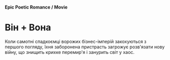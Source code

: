 #### Epic Poetic Romance / Movie

# Він + Вона

Коли самотні спадкоємці ворожих бізнес-імперій закохуються з першого погляду, їхня заборонена пристрасть загрожує розв'язати нову війну, що знищить крихке перемир'я і занурить світ у хаос.